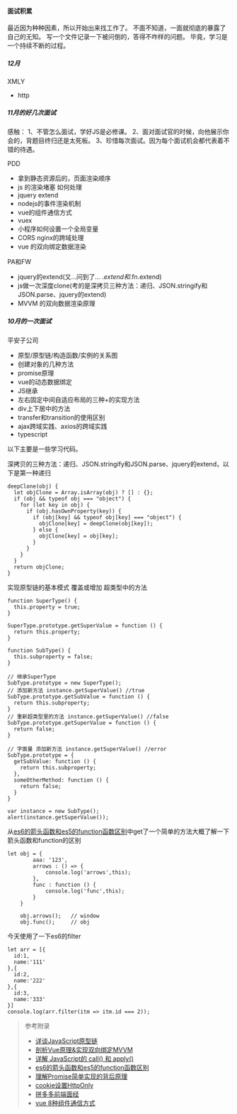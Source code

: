 #### 面试积累

最近因为种种因素，所以开始出来找工作了。
不面不知道，一面就彻底的暴露了自己的无知。
写一个文件记录一下被问倒的，答得不咋样的问题。
毕竟，学习是一个持续不断的过程。

##### 12月

XMLY
+ http

##### 11月的好几次面试

感触：
1、不管怎么面试，学好JS是必修课。
2、面对面试官的时候，向他展示你会的，背题目终归还是太死板。
3、珍惜每次面试。因为每个面试机会都代表着不错的待遇。

PDD
+ 拿到静态资源后的，页面渲染顺序
+ js 的渲染堵塞 如何处理
+ jquery extend
+ nodejs的事件渲染机制
+ vue的组件通信方式
+ vuex
+ 小程序如何设置一个全局变量
+ CORS nginx的跨域处理
+ vue 的双向绑定数据渲染

PA和FW
+ jquery的extend(又...问到了... $.extend和$.fn.extend)
+ js做一次深度clone(考的是深拷贝三种方法：递归、JSON.stringify和JSON.parse、jquery的extend)
+ MVVM 的双向数据渲染原理

##### 10月的一次面试

平安子公司
+ 原型/原型链/构造函数/实例的关系图
+ 创建对象的几种方法
+ promise原理
+ vue的动态数据绑定
+ JS继承
+ 左右固定中间自适应布局的三种+的实现方法
+ div上下居中的方法
+ transfer和transition的使用区别
+ ajax跨域实践、axios的跨域实践
+ typescript

以下主要是一些学习代码。

深拷贝的三种方法：递归、JSON.stringify和JSON.parse、jquery的extend，以下是第一种递归
```
deepClone(obj) {
  let objClone = Array.isArray(obj) ? [] : {};
  if (obj && typeof obj === "object") {
    for (let key in obj) {
      if (obj.hasOwnProperty(key)) {
        if (obj[key] && typeof obj[key] === "object") {
          objClone[key] = deepClone(obj[key]);
        } else {
          objClone[key] = obj[key];
        }
      }
    }
  }
  return objClone;
}
```

实现原型链的基本模式
覆盖或增加 超类型中的方法
```
function SuperType() {
  this.property = true;
}

SuperType.prototype.getSuperValue = function () {
  return this.property;
}

function SubType() {
  this.subproperty = false;
}

// 继承SuperType
SubType.prototype = new SuperType();
// 添加新方法 instance.getSuperValue() //true
SubType.prototype.getSubValue = function () {
  return this.subproperty;
}
// 重新超类型里的方法 instance.getSuperValue() //false
SubType.prototype.getSuperValue = function () {
  return false;
}

// 字面量 添加新方法 instance.getSuperValue() //error
SubType.prototype = {
  getSubValue: function () {
    return this.subproperty;
  },
  someOtherMethod: function () {
    return false;
  }
}

var instance = new SubType();
alert(instance.getSuperValue());

```

从[es6的箭头函数和es5的function函数区别](https://blog.csdn.net/guxiansheng1991/article/details/80009144)中get了一个简单的方法大概了解一下箭头函数和function的区别
```
let obj = {
        aaa: '123',
        arrows : () => {
            console.log('arrows',this);
        },
        func : function () {
            console.log('func',this);
        }
    }

    obj.arrows();   // window
    obj.func();     // obj
```

今天使用了一下es6的filter

```
let arr = [{
  id:1,
  name:'111'
},{
  id:2,
  name:'222'
},{
  id:3,
  name:'333'
}]
console.log(arr.filter(itm => itm.id === 2));
```
>
> 参考附录
> + [详谈JavaScript原型链](https://www.cnblogs.com/chengzp/p/prototype.html)
> + [剖析Vue原理&实现双向绑定MVVM](https://segmentfault.com/a/1190000006599500)
> + [详解 JavaScript的 call() 和 apply()](https://www.cnblogs.com/qiaojie/p/5746688.html)
> + [es6的箭头函数和es5的function函数区别](https://blog.csdn.net/guxiansheng1991/article/details/80009144)
> + [理解Promise简单实现的背后原理](https://segmentfault.com/p/1210000008832836/read)
> + [cookie设置HttpOnly](https://blog.csdn.net/zmx729618/article/details/51461261)
> + [拼多多前端面经](https://www.nowcoder.com/discuss/34549?type=0&order=0&pos=18&page=1)
> + [vue 8种组件通信方式](https://blog.csdn.net/zhoulu001/article/details/79548350)
